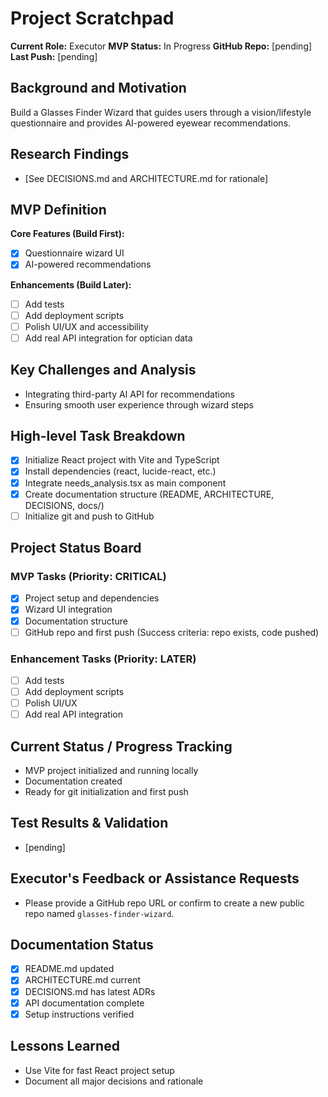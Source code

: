 # Project Scratchpad
**Current Role:** Executor
**MVP Status:** In Progress
**GitHub Repo:** [pending]
**Last Push:** [pending]

## Background and Motivation
Build a Glasses Finder Wizard that guides users through a vision/lifestyle questionnaire and provides AI-powered eyewear recommendations.

## Research Findings
- [See DECISIONS.md and ARCHITECTURE.md for rationale]

## MVP Definition
**Core Features (Build First):**
- [x] Questionnaire wizard UI
- [x] AI-powered recommendations

**Enhancements (Build Later):**
- [ ] Add tests
- [ ] Add deployment scripts
- [ ] Polish UI/UX and accessibility
- [ ] Add real API integration for optician data

## Key Challenges and Analysis
- Integrating third-party AI API for recommendations
- Ensuring smooth user experience through wizard steps

## High-level Task Breakdown
- [x] Initialize React project with Vite and TypeScript
- [x] Install dependencies (react, lucide-react, etc.)
- [x] Integrate needs_analysis.tsx as main component
- [x] Create documentation structure (README, ARCHITECTURE, DECISIONS, docs/)
- [ ] Initialize git and push to GitHub

## Project Status Board
### MVP Tasks (Priority: CRITICAL)
- [x] Project setup and dependencies
- [x] Wizard UI integration
- [x] Documentation structure
- [ ] GitHub repo and first push (Success criteria: repo exists, code pushed)

### Enhancement Tasks (Priority: LATER)
- [ ] Add tests
- [ ] Add deployment scripts
- [ ] Polish UI/UX
- [ ] Add real API integration

## Current Status / Progress Tracking
- MVP project initialized and running locally
- Documentation created
- Ready for git initialization and first push

## Test Results & Validation
- [pending]

## Executor's Feedback or Assistance Requests
- Please provide a GitHub repo URL or confirm to create a new public repo named `glasses-finder-wizard`.

## Documentation Status
- [x] README.md updated
- [x] ARCHITECTURE.md current
- [x] DECISIONS.md has latest ADRs
- [x] API documentation complete
- [x] Setup instructions verified

## Lessons Learned
- Use Vite for fast React project setup
- Document all major decisions and rationale 